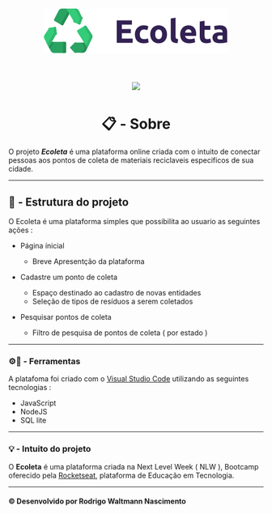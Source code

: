 <h1 align="center">
    <img src="public/extras-aula-1/icones/logo.svg">
</h1>

<h1 align="center">
    <img src="https://camo.githubusercontent.com/087a09f1bdbcd1cdd29cc43cec817fe7818aeb17/68747470733a2f2f692e6962622e636f2f6653346b37344c2f43617074757261722e706e67">
</h1>

<h1 align="center"> 📋 - Sobre </h1>

O projeto <i>**Ecoleta**</i> é uma plataforma online criada com o intuito de conectar pessoas aos pontos de coleta de materiais reciclaveis especificos de sua cidade.

---
## 🚀 - Estrutura  do projeto
O Ecoleta é uma plataforma simples que possibilita ao usuario as seguintes ações :
- Página ínicial 
    - Breve Apresentção da plataforma 

- Cadastre um ponto de coleta
    - Espaço destinado ao cadastro de novas entidades
    - Seleção de tipos de resíduos a serem coletados 

- Pesquisar pontos de coleta
    - Filtro de pesquisa de pontos de coleta ( por estado )


---

### ⚙🔧 - Ferramentas

A platafoma foi criado com o [Visual Studio Code](https://code.visualstudio.com) utilizando as seguintes tecnologias :

- JavaScript
- NodeJS
- SQL lite

---

### 💡 - Intuito do projeto

O **Ecoleta** é uma plataforma criada na Next Level Week ( NLW ), Bootcamp oferecido pela [Rocketseat](https://rocketseat.com.br), plataforma de Educação em Tecnologia.

---
#### © Desenvolvido por Rodrigo Waltmann Nascimento 
